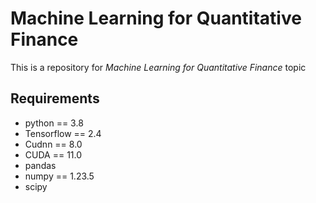 # Machine Learning for Quantitative Finance

This is a repository for *Machine Learning for Quantitative Finance* topic


## Requirements
- python == 3.8
- Tensorflow == 2.4 
- Cudnn == 8.0
- CUDA == 11.0
- pandas
- numpy == 1.23.5
- scipy


